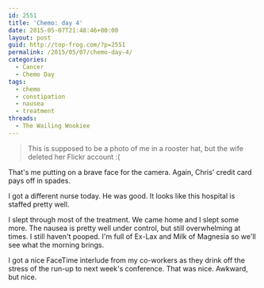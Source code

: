 ```yaml
---
id: 2551
title: 'Chemo: day 4'
date: 2015-05-07T21:48:46+00:00
layout: post
guid: http://top-frog.com/?p=2551
permalink: /2015/05/07/chemo-day-4/
categories:
  - Cancer
  - Chemo Day
tags:
  - chemo
  - constipation
  - nausea
  - treatment
threads:
  - The Wailing Wookiee
---
```


<blockquote>
This is supposed to be a photo of me in a rooster hat, but the wife deleted her Flickr account :(
</blockquote>

That's me putting on a brave face for the camera. Again, Chris' credit card pays off in spades.

I got a different nurse today. He was good. It looks like this hospital is staffed pretty well.

I slept through most of the treatment. We came home and I slept some more. The nausea is pretty well under control, but still overwhelming at times. I still haven't pooped. I'm full of Ex-Lax and Milk of Magnesia so we'll see what the morning brings.

I got a nice FaceTime interlude from my co-workers as they drink off the stress of the run-up to next week's conference. That was nice. Awkward, but nice.